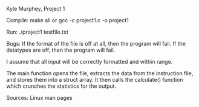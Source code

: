 Kyle Murphey, Project 1

Compile: make all or gcc -c project1.c -o project1

Run: ./project1 testfile.txt

Bugs: If the format of the file is off at all, then the program will fail. If the datatypes are off, then the program will fail.

I assume that all input will be correctly formatted and within range.

The main function opens the file, extracts the data from the instruction file, and stores them into a struct array. It then calls
the calculate() function which crunches the statistics for the output.


Sources:
	Linux man pages